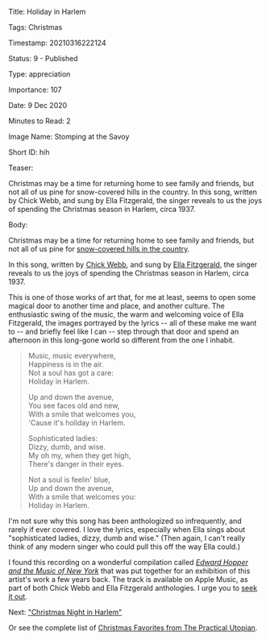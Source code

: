 Title:  Holiday in Harlem

Tags:   Christmas

Timestamp: 20210316222124

Status: 9 - Published

Type:   appreciation

Importance: 107

Date:   9 Dec 2020

Minutes to Read: 2

Image Name: Stomping at the Savoy

Short ID: hih

Teaser: 

Christmas may be a time for returning home to see family and friends, but not all of us pine for snow-covered hills in the country. In this song, written by Chick Webb, and sung by Ella Fitzgerald, the singer reveals to us the joys of spending the Christmas season in Harlem, circa 1937. 


Body: 

Christmas may be a time for returning home to see family and friends, but not all of us pine for [snow-covered hills in the country][ctbh]. 

In this song, written by [Chick Webb][cw], and sung by [Ella Fitzgerald][ef], the singer reveals to us the joys of spending the Christmas season in Harlem, circa 1937. 

This is one of those works of art that, for me at least, seems to open some magical door to another time and place, and another culture. The enthusiastic swing of the music, the warm and welcoming voice of Ella Fitzgerald, the images portrayed by the lyrics -- all of these make me want to -- and briefly feel like I can -- step through that door and spend an afternoon in this long-gone world so different from the one I inhabit.  

> Music, music everywhere,  
> Happiness is in the air.  
> Not a soul has got a care:  
> Holiday in Harlem.  
>
> Up and down the avenue,  
> You see faces old and new,  
> With a smile that welcomes you,  
> 'Cause it's holiday in Harlem.  
>
> Sophisticated ladies:   
> Dizzy, dumb, and wise.  
> My oh my, when they get high,  
> There's danger in their eyes.  
>
> Not a soul is feelin' blue,  
> Up and down the avenue,  
> With a smile that welcomes you:  
> Holiday in Harlem.

I'm not sure why this song has been anthologized so infrequently, and rarely if ever covered. I love the lyrics, especially when Ella sings about "sophisticated ladies, dizzy, dumb and wise." (Then again, I can't really think of any modern singer who could pull this off the way Ella could.)

I found this recording on a wonderful compilation called *[Edward Hopper and the Music of New York][hopper]* that was put together for an exhibition of this artist's work a few years back. The track is available on Apple Music, as part of both Chick Webb and Ella Fitzgerald anthologies. I urge you to [seek it out](https://geo.itunes.apple.com/us/album/holiday-in-harlem/391589432?i=391589846&mt=1&app=music&at=1l3vwJP).

Next: ["Christmas Night in Harlem"](christmas-night-in-harlem.html)

Or see the complete list of [Christmas Favorites from The Practical Utopian](christmas-favorites-from-the-practical-utopian.html).
  
[ctbh]: christmas-time-back-home-song-by-the-country-gentlemen.html
[cw]: https://en.wikipedia.org/wiki/Chick_Webb
[ef]: https://en.wikipedia.org/wiki/Ella_Fitzgerald
[hopper]: http://amzn.to/2C3duU4
